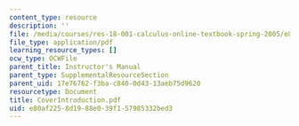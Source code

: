 ```yaml
---
content_type: resource
description: ''
file: /media/courses/res-18-001-calculus-online-textbook-spring-2005/e80af2258d1988e039f157985332bed3_CoverIntroduction.pdf
file_type: application/pdf
learning_resource_types: []
ocw_type: OCWFile
parent_title: Instructor's Manual
parent_type: SupplementalResourceSection
parent_uid: 17e76762-f3ba-c840-0d43-13aeb75d9620
resourcetype: Document
title: CoverIntroduction.pdf
uid: e80af225-8d19-88e0-39f1-57985332bed3
---
```

